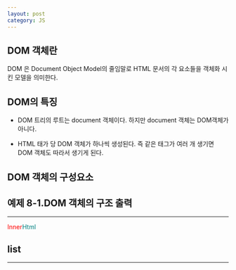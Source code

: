 ```yaml
---
layout: post
category: JS
---
```


## DOM 객체란

DOM 은 Document Object Model의 줄임말로 HTML 문서의 각 요소들을 객체화 시킨 모델을 의미한다.
<br>

## DOM의 특징

- DOM 트리의 루트는 document 객체이다. 하지만 document 객체는 DOM객체가 아니다.

- HTML 태가 당 DOM 객체가 하나씩 생성된다.
  즉 같은 태그가 여러 개 생기면 DOM 객체도 따라서 생기게 된다.

## DOM 객체의 구성요소

<html>
    <head>
        <script>
            function changeColor(obj){
                var objTextColor = obj.style.color;
                if(objTextColor=="red")
                {
                    obj.style.color="blue";
                }
                else
                {
                    obj.style.color="red";
                }
            }
        </script>
    </head>
    <body>
        <h2> 예제 8-1.DOM 객체의 구조 출력</h2><hr>
        <p id="myP" style="color:red" background="yellow" OnClick="changeColor(this)">Inner<span class="Myspan" style="color:teal">Html</span></p>
        <h2> list </h2><hr>
        <script>
        </script>
    </body>

</html>
